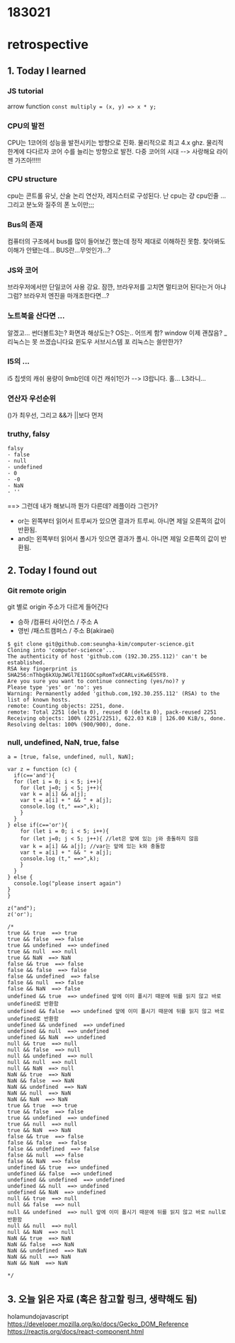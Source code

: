 # 183021
# retrospective

## 1. Today I learned
### JS tutorial
arrow function 
`const multiply = (x, y) => x * y;`
### CPU의 발전
CPU는 1코어의 성능을 발전시키는 방향으로 진화. 물리적으로 최고 4.x ghz.
물리적 한계에 다다르자 코어 수를 늘리는 방향으로 발전. 다중 코어의 시대 --> 사랑해요 라이젠 가즈아!!!!!

### CPU structure
cpu는 콘트롤 유닛, 산술 논리 연산자, 레지스터로 구성된다. 난 cpu는 걍 cpu인줄 ... 
그리고 분노와 질주의 폰 노이만;;;
### Bus의 존재
컴퓨터의 구조에서 bus를 많이 들어보긴 했는데 정작 제대로 이해하진 못함. 찾아봐도 이해가 안됐는데...
BUS란...무엇인가...?

### JS와 코어
브라우저에서만 단일코어 사용 강요. 잠깐, 브라우저를 고치면 멀티코어 된다는거 아냐 그럼?
브라우저 엔진을 마개조한다면...?
### 노트북을 산다면 ...
알겠고... 썬더볼트3는? 화면과 해상도는? OS는.. 어뜨케 함? window 이제 괜찮음? _ 리눅스는 못 쓰겠습니다요
윈도우 서브시스템 포 리눅스는 쓸만한가?
### I5의 ...
i5 칩셋의 캐쉬 용량이 9mb인데 이건 캐쉬1인가 --> l3랍니다. 홀... L3라니...
### 연산자 우선순위
()가 최우선, 그리고 &&가 ||보다 먼저
### truthy, falsy
```
falsy
- false
- null
- undefined
- 0
- -0
- NaN
- ''
```
==> 그런데 내가 해보니까 뭔가 다른데? 레플이라 그런가?

- or는 왼쪽부터 읽어서 트루씨가 있으면 결과가 트루씨. 아니면 제일 오른쪽의 값이 반환됨.
- and는 왼쪽부터 읽어서 폴시가 잇으면 결과가 폴시. 아니면 제일 오른쪽의 값이 반환됨.

## 2. Today I found out

### Git remote origin
git 별로 origin 주소가 다르게 들어간다
* 승하 /컴퓨터 사이언스 / 주소 A
* 영빈 /패스트캠퍼스 / 주소 B(akiraei)

```
$ git clone git@github.com:seungha-kim/computer-science.git
Cloning into 'computer-science'...
The authenticity of host 'github.com (192.30.255.112)' can't be established.
RSA key fingerprint is SHA256:nThbg6kXUpJWGl7E1IGOCspRomTxdCARLviKw6E5SY8.
Are you sure you want to continue connecting (yes/no)? y
Please type 'yes' or 'no': yes
Warning: Permanently added 'github.com,192.30.255.112' (RSA) to the list of known hosts.
remote: Counting objects: 2251, done.
remote: Total 2251 (delta 0), reused 0 (delta 0), pack-reused 2251
Receiving objects: 100% (2251/2251), 622.03 KiB | 126.00 KiB/s, done.
Resolving deltas: 100% (900/900), done.
```

### null, undefined, NaN, true, false
```
a = [true, false, undefined, null, NaN];

var z = function (c) {
  if(c=='and'){
  for (let i = 0; i < 5; i++){
    for (let j=0; j < 5; j++){
    var k = a[i] && a[j];
    var t = a[i] + " && " + a[j];
    console.log (t," ==>",k);
    }
  }
} else if(c=='or'){
    for (let i = 0; i < 5; i++){
    for (let j=0; j < 5; j++){ //let은 앞에 있는 j와 충돌하지 않음
    var k = a[i] && a[j]; //var는 앞에 있는 k와 충돌함
    var t = a[i] + " && " + a[j]; 
    console.log (t," ==>",k);
    }
  }
} else {
  console.log("please insert again")
}
}

z("and");
z('or');

/*
true && true  ==> true
true && false  ==> false
true && undefined  ==> undefined
true && null  ==> null
true && NaN  ==> NaN
false && true  ==> false
false && false  ==> false
false && undefined  ==> false
false && null  ==> false
false && NaN  ==> false
undefined && true  ==> undefined 앞에 이미 폴시기 때문에 뒤를 읽지 않고 바로 undefined로 반환함
undefined && false  ==> undefined 앞에 이미 폴시기 때문에 뒤를 읽지 않고 바로 undefined로 반환함
undefined && undefined  ==> undefined
undefined && null  ==> undefined
undefined && NaN  ==> undefined
null && true  ==> null
null && false  ==> null
null && undefined  ==> null
null && null  ==> null
null && NaN  ==> null
NaN && true  ==> NaN
NaN && false  ==> NaN
NaN && undefined  ==> NaN
NaN && null  ==> NaN
NaN && NaN  ==> NaN
true && true  ==> true
true && false  ==> false
true && undefined  ==> undefined
true && null  ==> null
true && NaN  ==> NaN
false && true  ==> false
false && false  ==> false
false && undefined  ==> false
false && null  ==> false
false && NaN  ==> false
undefined && true  ==> undefined
undefined && false  ==> undefined
undefined && undefined  ==> undefined
undefined && null  ==> undefined
undefined && NaN  ==> undefined
null && true  ==> null
null && false  ==> null
null && undefined  ==> null 앞에 이미 폴시기 때문에 뒤를 읽지 않고 바로 null로 반환함
null && null  ==> null
null && NaN  ==> null
NaN && true  ==> NaN
NaN && false  ==> NaN
NaN && undefined  ==> NaN
NaN && null  ==> NaN
NaN && NaN  ==> NaN

*/
```

## 3. 오늘 읽은 자료 (혹은 참고할 링크, 생략해도 됨)
holamundojavascript
https://developer.mozilla.org/ko/docs/Gecko_DOM_Reference
https://reactjs.org/docs/react-component.html